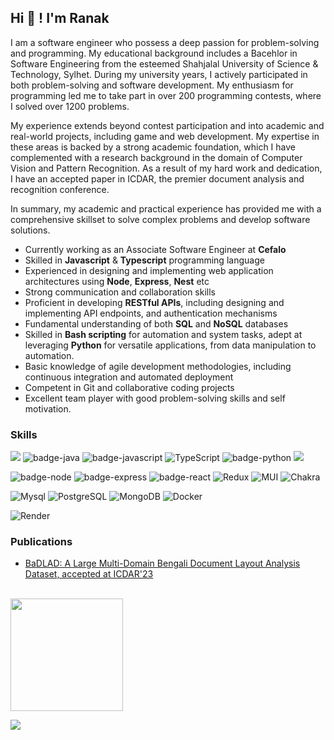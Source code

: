 
## Hi 👋 ! I'm Ranak

I am a software engineer who possess a deep passion for problem-solving and programming. My educational background includes a Bacehlor in Software Engineering from the esteemed Shahjalal University of Science & Technology, Sylhet. During my university years, I actively participated in both problem-solving and software development. My enthusiasm for programming led me to take part in over 200 programming contests, where I solved over 1200 problems.

My experience extends beyond contest participation and into academic and real-world projects, including game and web development. My expertise in these areas is backed by a strong academic foundation, which I have complemented with a research background in the domain of Computer Vision and Pattern Recognition. As a result of my hard work and dedication, I have an accepted paper in ICDAR, the premier document analysis and recognition conference.

In summary, my academic and practical experience has provided me with a comprehensive skillset to solve complex problems and develop software solutions.

- Currently working as an Associate Software Engineer at **Cefalo**
- Skilled in **Javascript** & **Typescript** programming language
- Experienced in designing and implementing web application architectures using **Node**, **Express**, **Nest** etc
- Strong communication and collaboration skills
- Proficient in developing **RESTful APIs**, including designing and implementing API endpoints, and authentication mechanisms
- Fundamental understanding of both **SQL** and **NoSQL** databases
- Skilled in **Bash scripting** for automation and system tasks, adept at leveraging **Python** for versatile applications, from data manipulation to automation.
- Basic knowledge of agile development methodologies, including continuous integration and automated deployment
- Competent in Git and collaborative coding projects
- Excellent team player with good problem-solving skills and self motivation.

### Skills 

![](https://img.shields.io/badge/C%2B%2B-00599C?style=for-the-badge&logo=c%2B%2B&logoColor=white) ![badge-java](https://img.shields.io/badge/Java-ED8B00?style=for-the-badge&logo=java&logoColor=white) ![badge-javascript](https://img.shields.io/badge/JavaScript-F7DF1E?style=for-the-badge&logo=javascript&logoColor=black) ![TypeScript](https://img.shields.io/badge/typescript-%23007ACC.svg?style=for-the-badge&logo=typescript&logoColor=white) ![badge-python](https://img.shields.io/badge/Python-3776AB?style=for-the-badge&logo=python&logoColor=white) ![](https://img.shields.io/badge/PHP-777BB4?style=for-the-badge&logo=php&logoColor=white)

![badge-node](https://img.shields.io/badge/Node.js-43853D?style=for-the-badge&logo=node.js&logoColor=white) ![badge-express](https://img.shields.io/badge/Express.js-404D59?style=for-the-badge) ![badge-react](https://img.shields.io/badge/React-20232A?style=for-the-badge&logo=react&logoColor=61DAFB)
![Redux](https://img.shields.io/badge/redux-%23593d88.svg?style=for-the-badge&logo=redux&logoColor=white)
![MUI](https://img.shields.io/badge/MUI-%230081CB.svg?style=for-the-badge&logo=mui&logoColor=white)
![Chakra](https://img.shields.io/badge/chakra-%234ED1C5.svg?style=for-the-badge&logo=chakraui&logoColor=white)



![Mysql](	https://img.shields.io/badge/MySQL-00000F?style=for-the-badge&logo=mysql&logoColor=white) ![PostgreSQL](	https://img.shields.io/badge/PostgreSQL-316192?style=for-the-badge&logo=postgresql&logoColor=white) ![MongoDB](https://img.shields.io/badge/MongoDB-%234ea94b.svg?style=for-the-badge&logo=mongodb&logoColor=white) ![Docker](https://img.shields.io/badge/docker-%230db7ed.svg?style=for-the-badge&logo=docker&logoColor=white)

![Render](https://img.shields.io/badge/Render-%46E3B7.svg?style=for-the-badge&logo=render&logoColor=white)

### Publications
   - [BaDLAD: A Large Multi-Domain Bengali Document Layout Analysis Dataset, accepted at ICDAR'23](https://arxiv.org/abs/2303.05325)

<br>
  <img height="180em" src="https://github-readme-stats-eight-theta.vercel.app/api?username=RakibulRanak&show_icons=true&theme=algolia&include_all_commits=true&count_private=true"/>
  
<br>

 ![](https://komarev.com/ghpvc/?username=RakibulRanak)
